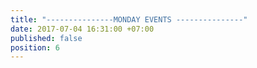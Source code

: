 ```yaml
---
title: "---------------MONDAY EVENTS ---------------"
date: 2017-07-04 16:31:00 +07:00
published: false
position: 6
---
```



